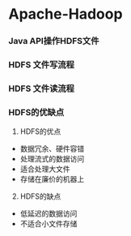 # Apache-Hadoop

### Java API操作HDFS文件

### HDFS 文件写流程

### HDFS 文件读流程

### HDFS的优缺点
1. HDFS的优点
- 数据冗余、硬件容错
- 处理流式的数据访问
- 适合处理大文件
- 存储在廉价的机器上

2. HDFS的缺点
- 低延迟的数据访问
- 不适合小文件存储
